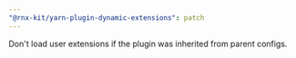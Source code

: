 ```yaml
---
"@rnx-kit/yarn-plugin-dynamic-extensions": patch
---
```


Don't load user extensions if the plugin was inherited from parent configs.

